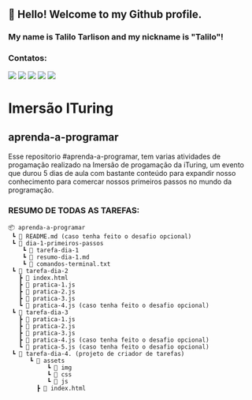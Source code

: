 ## 👋 Hello! Welcome to my Github profile.
### My name is Talilo Tarlison and my nickname is "Talilo"!

### Contatos:

<div>
<a href="https://www.youtube.com/seu-canal-youtube-aqui" target="_blank"><img src="https://img.shields.io/badge/YouTube-FF0000?style=for-the-badge&logo=youtube&logoColor=white" target="_blank"></a>
<a href="https://instagram.com/seu-usuário-instagram-aqui" target="_blank"><img src="https://img.shields.io/badge/-Instagram-%23E4405F?style=for-the-badge&logo=instagram&logoColor=white" target="_blank"></a>
<a href="https://www.twitch.tv/seu-usuário-aqui" target="_blank"><img src="https://img.shields.io/badge/Twitch-9146FF?style=for-the-badge&logo=twitch&logoColor=white" target="_blank"></a>
<a href = "mailto:contato@seu-usuário-aqui"><img src="https://img.shields.io/badge/Gmail-D14836?style=for-the-badge&logo=gmail&logoColor=white" target="_blank"></a>
<a href="https://www.linkedin.com/in/seu-usuário-linkedln-aqui" target="_blank"><img src="https://img.shields.io/badge/-LinkedIn-%230077B5?style=for-the-badge&logo=linkedin&logoColor=white" target="_blank"></a>   
</div>

# Imersão ITuring
## aprenda-a-programar

Esse repositorio #aprenda-a-programar, tem varias atividades de progamação realizado na Imersão de progamação da iTuring, um evento que durou 5 dias de aula com bastante conteúdo para expandir nosso 
conhecimento para comercar nossos primeiros passos no mundo da programação.


### RESUMO DE TODAS AS TAREFAS:
```
📦 aprenda-a-programar
 ┗ 📜 README.md (caso tenha feito o desafio opcional)
 ┗ 📂 dia-1-primeiros-passos
    ┗ 📂 tarefa-dia-1
    ┗ 📜 resumo-dia-1.md
    ┗ 📜 comandos-terminal.txt
 ┗ 📂 tarefa-dia-2
   ┣ 📜 index.html
   ┣ 📜 pratica-1.js
   ┣ 📜 pratica-2.js
   ┣ 📜 pratica-3.js
   ┗ 📜 pratica-4.js (caso tenha feito o desafio opcional)
 ┗ 📂 tarefa-dia-3
   ┣ 📜 pratica-1.js
   ┣ 📜 pratica-2.js
   ┣ 📜 pratica-3.js
   ┣ 📜 pratica-4.js (caso tenha feito o desafio opcional)
   ┗ 📜 pratica-5.js (caso tenha feito o desafio opcional)
 ┗ 📂 tarefa-dia-4. (projeto de criador de tarefas)
      ┗ 📂 assets
           ┗ 📂 img
           ┗ 📂 css          
           ┗ 📂 js
        ┣ 📜 index.html
```
